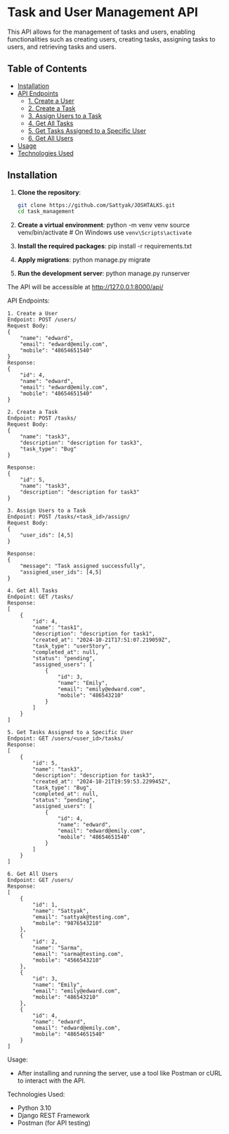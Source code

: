 # Task and User Management API

This API allows for the management of tasks and users, enabling functionalities such as creating users, creating tasks, assigning tasks to users, and retrieving tasks and users.

## Table of Contents

- [Installation](#installation)
- [API Endpoints](#api-endpoints)
  - [1. Create a User](#1-create-a-user)
  - [2. Create a Task](#2-create-a-task)
  - [3. Assign Users to a Task](#3-assign-users-to-a-task)
  - [4. Get All Tasks](#4-get-all-tasks)
  - [5. Get Tasks Assigned to a Specific User](#5-get-tasks-assigned-to-a-specific-user)
  - [6. Get All Users](#6-get-all-users)
- [Usage](#usage)
- [Technologies Used](#technologies-used)

## Installation

1. **Clone the repository**:

   ```bash
   git clone https://github.com/Sattyak/JOSHTALKS.git
   cd task_management
   ```

2. **Create a virtual environment**:
   python -m venv venv
   source venv/bin/activate # On Windows use `venv\Scripts\activate`

3. **Install the required packages**:
   pip install -r requirements.txt

4. **Apply migrations**:
   python manage.py migrate

5. **Run the development server**:
   python manage.py runserver

The API will be accessible at http://127.0.0.1:8000/api/

API Endpoints: 

    1. Create a User
    Endpoint: POST /users/
    Request Body:
    {   
        "name": "edward",
        "email": "edward@emily.com",
        "mobile": "48654651540"
    }
    Response:
    {
        "id": 4,
        "name": "edward",
        "email": "edward@emily.com",
        "mobile": "48654651540"
    }

    2. Create a Task
    Endpoint: POST /tasks/
    Request Body:
    {
        "name": "task3",
        "description": "description for task3",
        "task_type": "Bug"
    }

    Response:
    {
        "id": 5,
        "name": "task3",
        "description": "description for task3"
    }

    3. Assign Users to a Task
    Endpoint: POST /tasks/<task_id>/assign/
    Request Body:
    {
        "user_ids": [4,5]
    }

    Response:
    {
        "message": "Task assigned successfully",
        "assigned_user_ids": [4,5]
    }

    4. Get All Tasks
    Endpoint: GET /tasks/
    Response:
    [
        {
            "id": 4,
            "name": "task1",
            "description": "description for task1",
            "created_at": "2024-10-21T17:51:07.219059Z",
            "task_type": "userStory",
            "completed_at": null,
            "status": "pending",
            "assigned_users": [
                {
                    "id": 3,
                    "name": "Emily",
                    "email": "emily@edward.com",
                    "mobile": "486543210"
                }
            ]
        }
    ]

    5. Get Tasks Assigned to a Specific User
    Endpoint: GET /users/<user_id>/tasks/
    Response:
    [
        {
            "id": 5,
            "name": "task3",
            "description": "description for task3",
            "created_at": "2024-10-21T19:59:53.229945Z",
            "task_type": "Bug",
            "completed_at": null,
            "status": "pending",
            "assigned_users": [
                {
                    "id": 4,
                    "name": "edward",
                    "email": "edward@emily.com",
                    "mobile": "48654651540"
                }
            ]
        }
    ]

    6. Get All Users
    Endpoint: GET /users/
    Response:
    [
        {
            "id": 1,
            "name": "Sattyak",
            "email": "sattyak@testing.com",
            "mobile": "9876543210"
        },
        {
            "id": 2,
            "name": "Sarma",
            "email": "sarma@testing.com",
            "mobile": "4566543210"
        },
        {
            "id": 3,
            "name": "Emily",
            "email": "emily@edward.com",
            "mobile": "486543210"
        },
        {
            "id": 4,
            "name": "edward",
            "email": "edward@emily.com",
            "mobile": "48654651540"
        }
    ]

Usage:
- After installing and running the server, use a tool like Postman or cURL to interact with the API.

Technologies Used:
- Python 3.10
- Django REST Framework
- Postman (for API testing)

